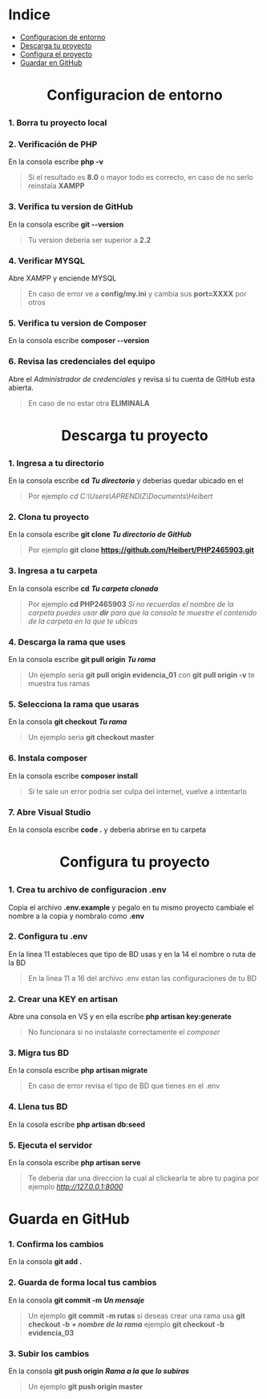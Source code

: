 # Indice
- [Configuracion de entorno](#configuracion-de-entorno)
- [Descarga tu proyecto](#descarga-tu-proyecto)
- [Configura el proyecto](#configura-tu-proyecto)
- [Guardar en GitHub](#guarda-en-github)
# <p align="center">Configuracion de entorno</p>
### 1. Borra tu proyecto local
### 2. Verificación de PHP 
En la consola escribe **php -v**
> Si el resultado es **8.0** o mayor todo es correcto, en caso de no serlo reinstala **XAMPP**
### 3. Verifica tu version de GitHub
En la consola escribe **git --version** 
> Tu version deberia ser superior a **2.2**
### 4. Verificar MYSQL
Abre XAMPP y enciende MYSQL 
> En caso de error ve a **config/my.ini** y cambia sus **port=XXXX** por otros
### 5. Verifica tu version de Composer
En la consola escribe **composer --version**
### 6. Revisa las credenciales del equipo
Abre el *Administrador de credenciales* y revisa si tu cuenta de GitHub esta abierta.
> En caso de no estar otra **ELIMINALA**
# <p align="center">Descarga tu proyecto</p>
### 1. Ingresa a tu directorio
En la consola escribe **cd** ***Tu directorio*** y deberias quedar ubicado en el
> Por ejemplo *cd C:\Users\APRENDIZ\Documents\Heibert*
### 2. Clona tu proyecto
En la consola escribe **git clone** ***Tu directorio de GitHub***
> Por ejemplo **git clone https://github.com/Heibert/PHP2465903.git**
### 3. Ingresa a tu carpeta
En la consola escribe **cd** ***Tu carpeta clonada***
> Por ejemplo **cd PHP2465903** *Si no recuerdas el nombre de la carpeta puedes usar **dir** para que la consola te muestre el contenido de la carpeta en la que te ubicas*
### 4. Descarga la rama que uses
En la consola escribe **git pull origin** ***Tu rama*** 
>Un ejemplo seria **git pull origin evidencia_01** con **git pull origin -v** te muestra tus ramas
### 5. Selecciona la rama que usaras
En la consola **git checkout** ***Tu rama***
>Un ejemplo seria **git checkout master**
### 6. Instala composer
En la consola escribe **composer install**
> Si te sale un error podria ser culpa del internet, vuelve a intentarlo
### 7. Abre Visual Studio
En la consola escribe **code .** y deberia abrirse en tu carpeta
# <p align="center">Configura tu proyecto</p>
### 1. Crea tu archivo de configuracion .env
Copia el archivo **.env.example** y pegalo en tu mismo proyecto cambiale el nombre a la copia y nombralo como **.env**
### 2. Configura tu .env
En la linea 11 estableces que tipo de BD usas y en la 14 el nombre o ruta de la BD
> En la linea 11 a 16 del archivo .env estan las configuraciones de tu BD
### 2. Crear una KEY en artisan
Abre una consola en VS y en ella escribe **php artisan key:generate**
> No funcionara si no instalaste correctamente el *composer*
### 3. Migra tus BD
En la consola escribe **php artisan migrate**
> En caso de error revisa el tipo de BD que tienes en el .env
### 4. Llena tus BD
En la cosola escribe **php artisan db:seed**
### 5. Ejecuta el servidor
En la consola escribe **php artisan serve**
>Te deberia dar una direccion la cual al clickearla te abre tu pagina por ejemplo *http://127.0.0.1:8000*
# Guarda en GitHub
### 1. Confirma los cambios
En la consola **git add .**
### 2. Guarda de forma local tus cambios
En la consola **git commit -m** ***Un mensaje***
>Un ejemplo **git commit -m rutas** si deseas crear una rama usa **git checkout -b** ***+ nombre de la rama*** ejemplo **git checkout -b evidencia_03**
### 3. Subir los cambios
En la consola **git push origin** ***Rama a la que lo subiras***
>Un ejemplo **git push origin master**